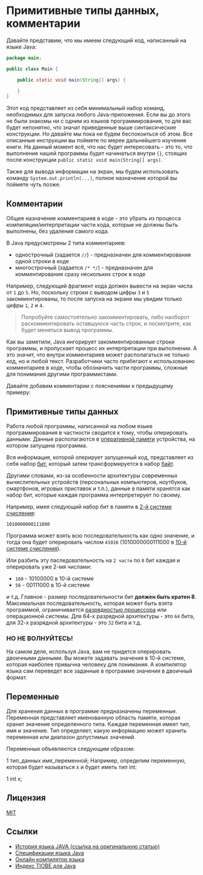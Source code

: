 # Примитивные типы данных, комментарии

Давайте представим, что мы имеем следующий код, написанный на языке Java:

```java
package main;

public class Main {

    public static void main(String[] args) {

    }
}
```

Этот код представляет из себя минимальный набор команд, необходимых для запуска любого Java-приложения.
Если вы до этого не были знакомы ни с одним из языков программирования, то для вас будет непонятно, что значат приведенные выше синтаксические конструкции. Но давайте мы пока не будем беспокоиться об этом. Все описанные инструкции вы поймете по мерее дальнейшего изучения книги. На данный момент всё, что нас будет интересовать - это то, что выполнение нашей программы будет начинаться внутри `{}`, стоящих после конструкции `public static void main(String[] args)`.

Также для вывода информации на экран, мы будем использовать команду `System.out.println(...)`, полное назначение которой вы поймете чуть позже. 

## Комментарии

Общее назначение комментариев в коде - это убрать из процесса компиляции/интерпретации части кода, которые не должны быть выполнены, без удаления самого кода.

В Java предусмотрены 2 типа комментариев:

- однострочный (задается `//`) - предназначен для комментирования одной строки в коде
- многострочный (задается `/* */`) - предназначен для комментирования сразу нескольких строк в коде

Например, следующий фрагмент кода должен вывести на экран числа от `1` до `5`. Но, поскольку строки с выводом цифры `3` и `5` закомментированы, то после запуска на экране мы увидим только цифры `1`, `2` и `4`.

<!-- ycode:{
    lang: java
    code: |
        package main;

        public class Main {

            public static void main(String[] args) {
                System.out.println(1);
                System.out.println(2);
                // System.out.println(3);
                System.out.println(4);
                // System.out.println(5);
            }
        } 
} -->

> Попробуйте самостоятельно закомментировать, либо наоборот раскомментировать оставшуюся часть строк, и посмотрите, как будет меняться вывод программы.

<!-- br: -->

Как вы заметили, Java ингорирует закомментированные строки программы, и пропускает процесс их интерпретации при выполнении. А это значит, что внутри комментариев может располагаться не только код, но и любой текст. Разработчики часто прибегают к использованию комментариев в коде, чтобы обозначить части программы, сложные для понимания другими программистами.

Давайте добавим комментарии с пояснениями к предыдущему примеру:

<!-- ycode:{
    lang: java
    code: |
        package main;

        public class Main {

            public static void main(String[] args) {
                /*
                    Здесь начинается программа.

                    Все строки с кодом, которые описаны ниже, будут выполнены последовательно,
                    одна за другой.

                    Суть данной программы - вывести на экран целые числа в диапазоне [1..5].
                */

                System.out.println(1);
                System.out.println(2);
                System.out.println(3);
                System.out.println(4);
                System.out.println(5);

                // поскольку перед закрывающей } больше нет кода,
                // то программа завершится.
            }
        } 
} -->

## Примитивные типы данных

Работа любой программы, написанной на любом языке программирования в частности сводится к тому, чтобы оперировать данными.
Данные располагаются в [оперативной памяти](https://ru.wikipedia.org/wiki/%D0%9E%D0%BF%D0%B5%D1%80%D0%B0%D1%82%D0%B8%D0%B2%D0%BD%D0%B0%D1%8F_%D0%BF%D0%B0%D0%BC%D1%8F%D1%82%D1%8C) устройства, на котором запущена программа.

Вся информация, которой оперирует запущенный код, представляет из себя набор [бит](https://ru.wikipedia.org/wiki/%D0%91%D0%B8%D1%82), который затем трансформируется в набор [байт](https://ru.wikipedia.org/wiki/%D0%91%D0%B0%D0%B9%D1%82).

Другими словами, из-за особенности архитектуры современных вычислительных устройств (персональных компьютеров, ноутбуков, смартфонов, игровых приставок и т.п.), данные в памяти хранятся как набор бит, которые каждая программа интерпретирует по своему.

Например, имея следующий набор бит в памяти в [2-й системе счисления](https://ru.wikipedia.org/wiki/%D0%94%D0%B2%D0%BE%D0%B8%D1%87%D0%BD%D0%B0%D1%8F_%D1%81%D0%B8%D1%81%D1%82%D0%B5%D0%BC%D0%B0_%D1%81%D1%87%D0%B8%D1%81%D0%BB%D0%B5%D0%BD%D0%B8%D1%8F):

```
1010000000111000
```

Программа может взять всю последовательность как одно значение, и тогда она будет оперировать числом `41016` (1010000000111000 в [10-й системе счисления](https://ru.wikipedia.org/wiki/%D0%94%D0%B5%D1%81%D1%8F%D1%82%D0%B8%D1%87%D0%BD%D0%B0%D1%8F_%D1%81%D0%B8%D1%81%D1%82%D0%B5%D0%BC%D0%B0_%D1%81%D1%87%D0%B8%D1%81%D0%BB%D0%B5%D0%BD%D0%B8%D1%8F#:~:text=%D0%94%D0%B5%D1%81%D1%8F%D1%82%D0%B8%CC%81%D1%87%D0%BD%D0%B0%D1%8F%20%D1%81%D0%B8%D1%81%D1%82%D0%B5%CC%81%D0%BC%D0%B0%20%D1%81%D1%87%D0%B8%D1%81%D0%BB%D0%B5%CC%81%D0%BD%D0%B8%D1%8F%20%E2%80%94%20%D0%BF%D0%BE%D0%B7%D0%B8%D1%86%D0%B8%D0%BE%D0%BD%D0%BD%D0%B0%D1%8F%20%D1%81%D0%B8%D1%81%D1%82%D0%B5%D0%BC%D0%B0,%2C%200%2C%20%D0%BD%D0%B0%D0%B7%D1%8B%D0%B2%D0%B0%D0%B5%D0%BC%D1%8B%D0%B5%20%D0%B0%D1%80%D0%B0%D0%B1%D1%81%D0%BA%D0%B8%D0%BC%D0%B8%20%D1%86%D0%B8%D1%84%D1%80%D0%B0%D0%BC%D0%B8.)).

Или разбить эту паследовательность на `2 части` по `8` бит каждая и оперировать уже 2-мя числами:
- `160` - 10100000 в 10-й системе
- `56`  - 00111000 в 10-й системе

и т.д. Главное - размер последовательности бит **должен быть кратен 8**. Максимальная последовательность, которая может быть взята программой, ограничивается [разрядностью процессора](https://ru.wikipedia.org/wiki/%D0%9C%D0%B0%D1%88%D0%B8%D0%BD%D0%BD%D0%BE%D0%B5_%D1%81%D0%BB%D0%BE%D0%B2%D0%BE) или операционной системы. Для 64-х разрядной архитектуры - это `64` бита, для 32-х разрядной архитектуры - это `32` бита и т.д.

### НО НЕ ВОЛНУЙТЕСЬ!

На самом деле, используя Java, вам не придется оперировать двоичными данными. Вы можете задавать значения в 10-й системе, которая наиболее привычна человеку для понимания. А компилятор языка сам переведет все заданные в программе значения в двоичный формат.


## Переменные

Для хранения данных в программе предназначены переменные. Переменная представляет именованную область памяти, которая хранит значение определенного типа. Каждая переменная имеет тип, имя и значение. Тип определяет, какую информацию может хранить переменная или диапазон допустимых значений.

Переменные объявляются следующим образом:

1
тип_данных имя_переменной;
Например, определим переменную, которая будет называться x и будет иметь тип int:

1
int x;


## Лицензия

[MIT](https://github.com/MonkeyBuisness/alphabet/blob/master/LICENSE)

<!-- br: -->

## Ссылки

- [История языка JAVA (ссылка на оригинальную статью)](http://www.interface.ru/home.asp?artId=1549)
- [Спецификации языка Java](https://ru.wikipedia.org/wiki/Java)
- [Онлайн компилятор языка](https://www.tutorialspoint.com/compile_java_online.php)
- [Индекс TIOBE для Java](https://www.tiobe.com/tiobe-index/java/)

<!-- author:[
     {
	    "name":   "Artsem Hutarau",
	    "link":   "https://github.com/MonkeyBuisness",
	    "avatar": "https://github.com/MonkeyBuisness/alphabet/raw/master/.github/assets/me.jpg",
	    "about":  "Go developer, IT teacher"
     }
] -->
